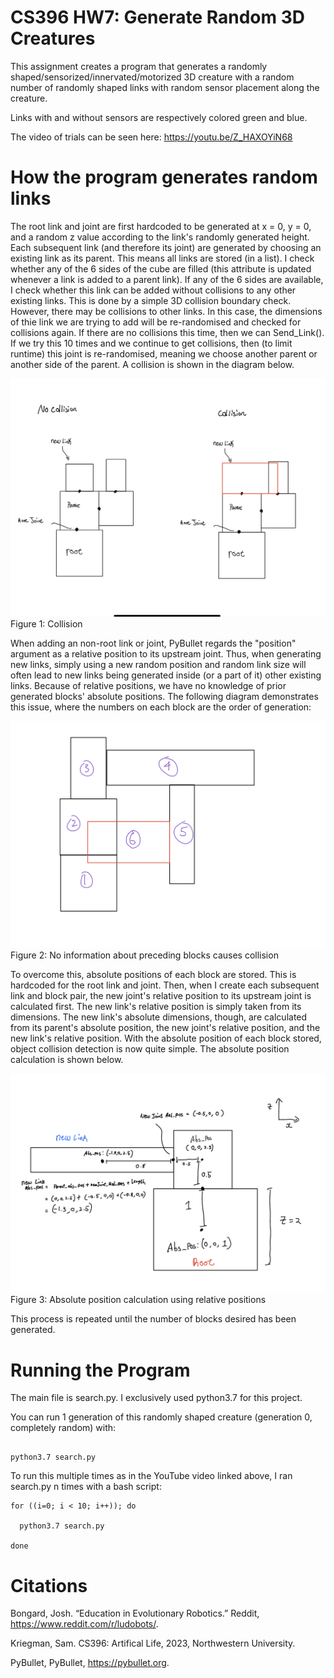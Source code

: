 # CS396 HW7: Generate Random 3D Creatures

This assignment creates a program that generates a randomly shaped/sensorized/innervated/motorized 3D creature with a random number of randomly shaped links with random sensor placement along the creature.

Links with and without sensors are respectively colored green and blue.

The video of trials can be seen here: https://youtu.be/Z_HAXOYiN68

# How the program generates random links

The root link and joint are first hardcoded to be generated at x = 0, y = 0, and a random z value according to the link's randomly generated height. Each subsequent link (and therefore its joint) are generated by choosing an existing link as its parent. This means all links are stored (in a list). I check whether any of the 6 sides of the cube are filled (this attribute is updated whenever a link is added to a parent link). If any of the 6 sides are available, I check whether this link can be added without collisions to any other existing links. This is done by a simple 3D collision boundary check. However, there may be collisions to other links. In this case, the dimensions of thie link we are trying to add will be re-randomised and checked for collisions again. If there are no collisions this time, then we can Send_Link(). If we try this 10 times and we continue to get collisions, then (to limit runtime) this joint is re-randomised, meaning we choose another parent or another side of the parent. A collision is shown in the diagram below.

![alt text](readmeImages/Collision.jpeg)
Figure 1: Collision


When adding an non-root link or joint, PyBullet regards the "position" argument as a relative position to its upstream joint. Thus, when generating new links, simply using a new random position and random link size will often lead to new links being generated inside (or a part of it) other existing links. Because of relative positions, we have no knowledge of prior generated blocks' absolute positions. The following diagram demonstrates this issue, where the numbers on each block are the order of generation: 

![alt text](readmeImages/CollidingBlocks.jpg)
Figure 2: No information about preceding blocks causes collision

To overcome this, absolute positions of each block are stored. This is hardcoded for the root link and joint. Then, when I create each subsequent link and block pair, the new joint's relative position to its upstream joint is calculated first. The new link's relative position is simply taken from its dimensions. The new link's absolute dimensions, though, are calculated from its parent's absolute position, the new joint's relative position, and the new link's relative position. With the absolute position of each block stored, object collision detection is now quite simple. The absolute position calculation is shown below.

![alt text](readmeImages/AbsPosDiagram.jpeg)
Figure 3: Absolute position calculation using relative positions

This process is repeated until the number of blocks desired has been generated. 


# Running the Program

The main file is search.py. I exclusively used python3.7 for this project.

You can run 1 generation of this randomly shaped creature (generation 0, completely random) with:

``` 

python3.7 search.py 

```

To run this multiple times as in the YouTube video linked above, I ran search.py n times with a bash script: 

```
for ((i=0; i < 10; i++)); do

  python3.7 search.py

done

```

# Citations

Bongard, Josh. “Education in Evolutionary Robotics.” Reddit, https://www.reddit.com/r/ludobots/.

Kriegman, Sam. CS396: Artifical Life, 2023, Northwestern University.

PyBullet, PyBullet, https://pybullet.org. 